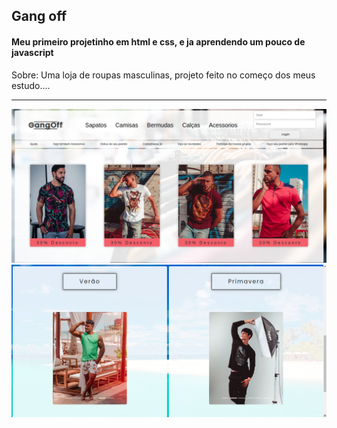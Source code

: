 ## Gang off

#### Meu primeiro projetinho em html e css, e ja aprendendo um pouco de javascript

Sobre:
Uma loja de roupas masculinas, projeto feito no começo dos meus estudo....
<hr>

<img src='./img/readme1.png'>

<img src='./img/readme2.png'>